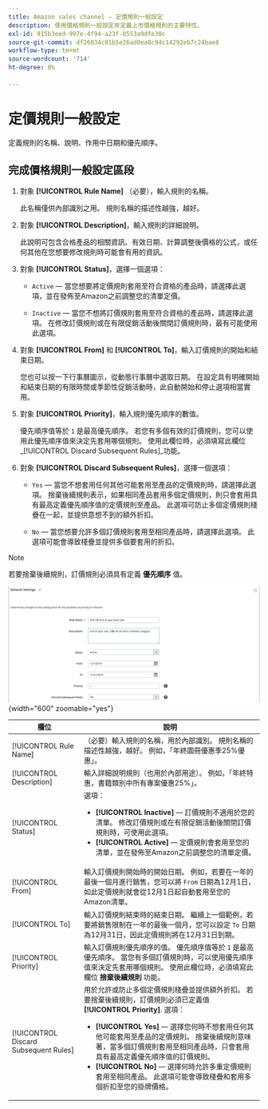 ```yaml
---
title: Amazon sales channel — 定價規則一般設定
description: 使用價格規則一般設定來定義上市價格規則的主要特性。
exl-id: 915b3eed-997e-4f94-a23f-0553a9dfe30c
source-git-commit: df26834c81b5e26ad0ea8c94c14292eb7c24bae8
workflow-type: tm+mt
source-wordcount: '714'
ht-degree: 0%

---
```


# 定價規則一般設定

定義規則的名稱、說明、作用中日期和優先順序。

## 完成價格規則一般設定區段

1. 對象 **[!UICONTROL Rule Name]** （必要），輸入規則的名稱。

   此名稱僅供內部識別之用。 規則名稱的描述性越強，越好。

1. 對象 **[!UICONTROL Description]**，輸入規則的詳細說明。

   此說明可包含合格產品的相關資訊、有效日期、計算調整後價格的公式，或任何其他在您想要修改規則時可能會有用的資訊。

1. 對象 **[!UICONTROL Status]**，選擇一個選項：

   - `Active`  — 當您想要將定價規則套用至符合資格的產品時，請選擇此選項，並在發佈至Amazon之前調整您的清單定價。

   - `Inactive`  — 當您不想將訂價規則套用至符合資格的產品時，請選擇此選項。 在修改訂價規則或在有限促銷活動後關閉訂價規則時，最有可能使用此選項。

1. 對象 **[!UICONTROL From]** 和 **[!UICONTROL To]**，輸入訂價規則的開始和結束日期。

   您也可以按一下行事曆圖示，從動態行事曆中選取日期。 在設定具有明確開始和結束日期的有限時間或季節性促銷活動時，此自動開始和停止選項相當實用。

1. 對象 **[!UICONTROL Priority]**，輸入規則優先順序的數值。

   優先順序值等於 `1` 是最高優先順序。 若您有多個有效的訂價規則，您可以使用此優先順序值來決定先套用哪個規則。 使用此欄位時，必須填寫此欄位 _[!UICONTROL Discard Subsequent Rules]_功能。

1. 對象 **[!UICONTROL Discard Subsequent Rules]**，選擇一個選項：

   - `Yes`  — 當您不想套用任何其他可能套用至產品的定價規則時，請選擇此選項。 捨棄後續規則表示，如果相同產品套用多個定價規則，則只會套用具有最高定義優先順序值的定價規則至產品。 此選項可防止多個定價規則棧疊在一起，並提供意想不到的額外折扣。

   - `No`  — 當您想要允許多個訂價規則套用至相同產品時，請選擇此選項。 此選項可能會導致棧疊並提供多個要套用的折扣。

>[!NOTE]
>
>若要捨棄後續規則，訂價規則必須具有定義 **優先順序** 值。

![定價規則一般設定](assets/amazon-pricing-rule-general.png){width="600" zoomable="yes"}

| 欄位 | 說明 |
|---|---|
| [!UICONTROL Rule Name] | （必要）輸入規則的名稱，用於內部識別。 規則名稱的描述性越強，越好。 例如，「年終圖冊優惠季25%優惠」。 |
| [!UICONTROL Description] | 輸入詳細說明規則（也用於內部用途）。 例如，「年終特惠，書籍類別中所有專案優惠25%」。 |
| [!UICONTROL Status] | 選項：<ul><li>**[!UICONTROL Inactive]**  — 訂價規則不適用於您的清單。 修改訂價規則或在有限促銷活動後關閉訂價規則時，可使用此選項。</li><li>**[!UICONTROL Active]**  — 定價規則會套用至您的清單，並在發佈至Amazon之前調整您的清單定價。</li></ul> |
| [!UICONTROL From] | 輸入訂價規則開始時的開始日期。 例如，若要在一年的最後一個月進行銷售，您可以將 `From` 日期為12月1日，如此定價規則就會從12月1日起自動套用至您的Amazon清單。 |
| [!UICONTROL To] | 輸入訂價規則結束時的結束日期。 繼續上一個範例，若要將銷售限制在一年的最後一個月，您可以設定 `To` 日期為12月31日，因此定價規則將在12月31日到期。 |
| [!UICONTROL Priority] | 輸入訂價規則優先順序的值。 優先順序值等於 `1` 是最高優先順序。 當您有多個訂價規則時，可以使用優先順序值來決定先套用哪個規則。 使用此欄位時，必須填寫此欄位 **捨棄後續規則** 功能。 |
| [!UICONTROL Discard Subsequent Rules] | 用於允許或防止多個定價規則棧疊並提供額外折扣。 若要捨棄後續規則，訂價規則必須已定義值 **[!UICONTROL Priority]**. 選項：<ul><li>**[!UICONTROL Yes]**  — 選擇您何時不想套用任何其他可能套用至產品的定價規則。 捨棄後續規則意味著，當多個訂價規則套用至相同產品時，只會套用具有最高定義優先順序值的訂價規則。</li><li>**[!UICONTROL No]**  — 選擇何時允許多重定價規則套用至相同產品。 此選項可能會導致棧疊和套用多個折扣至您的掛牌價格。</li></ul> |
